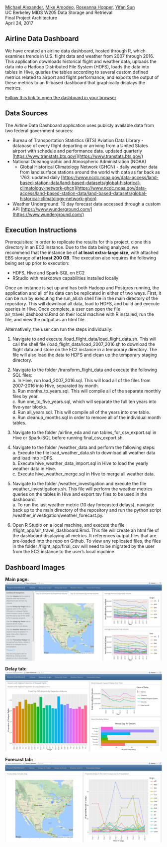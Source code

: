 [Michael Alexander](https://github.com/malexander92), [Mike Amodeo](https://github.com/mike-amodeo), [Roseanna Hopper](https://github.com/r-hopper), [Yifan Sun](https://github.com/ysun1020)  
UC Berkeley MIDS W205 Data Storage and Retrieval  
Final Project Architecture  
April 24, 2017  

## Airline Data Dashboard  
  
We have created an airline data dashboard, hosted through R, which examines trends in U.S. flight data and weather from 2007 through 2016. This application downloads historical flight and weather data, uploads the data into a Hadoop Distributed File System (HDFS), loads the data into tables in Hive, queries the tables according to several custom defined metrics related to airport and flight performance, and exports the output of these metrics to an R-based dashboard that graphically displays the metrics.  

[Follow this link to open the dashboard in your browser](https://r-hopper.github.io/W205-Final-Project/flight_app/Air_travel_dashboard.html)
  
## Data Sources  
  
The Airline Data Dashboard application uses publicly available data from two federal government sources:
* Bureau of Transportation Statistics (BTS) Aviation Data Library - database of every flight departing or arriving from a United States airport with schedule and performance data. updated quarterly [https://www.transtats.bts.gov/](https://www.transtats.bts.gov/)  
* National Oceanographic and Atmospheric Administration (NOAA)  
    * Global Historical Climatology Network (GHCN) - daily weather data from land surface stations around the world with data as far back as 1763. updated daily [https://www.ncdc.noaa.gov/data-access/land-based-station-data/land-based-datasets/global-historical-climatology-network-ghcn](https://www.ncdc.noaa.gov/data-access/land-based-station-data/land-based-datasets/global-historical-climatology-network-ghcn)  
* Weather Underground: 10 day forecast data accessed through a custom API [https://www.wunderground.com/](https://www.wunderground.com/)  

## Execution Instructions  
  
Prerequisites: In order to replicate the results for this project, clone this directory in an EC2 instance. Due to the data being analyzed, we recommend that the instance be of **at least extra-large size**, with attached EBS storage of **at least 200 GB**. The execution also requires the following being set up prior to execution:  
* HDFS, Hive and Spark-SQL on EC2 
* RStudio with markdown capabilities installed locally 
  
Once an instance is set up and has both Hadoop and Postgres running, the application and all of its data can be replicated in either of two ways. First, it can be run by executing the run_all.sh shell file in the main directory of the repository. This will download all data, load to HDFS, and build and execute queries in Hive. Once complete, a user can open the file air_travel_dashboard.Rmd on their local machine with R installed, run the file, and view the output as an html file.  

Alternatively, the user can run the steps individually:  
  
1. Navigate to and execute /load_flight_data/load_flight_data.sh. This will call the shell file /load_flight_data/load_2007_2016.sh to download the flight data and store on the EC2 instance in a temporary directory. The file will also load the data to HDFS and clean up the temporary staging directory.  
  
2. Navigate to the folder /transform_flight_data and execute the following SQL files:  
    a. In Hive, run load_2007_2016.sql. This will load all of the files from 2007-2016 into Hive, separated by month.  
    b. Run months_to_years.sql. This will compile all of the separate monthly files by year.  
    c. Run one_to_five_years.sql, which will separate the full ten years into five-year blocks.  
    d. Run all_years.sql. This will compile all of the years into one table.  
    e. Run cleanup_months.sql in order to remove all of the individual month tables.  
  
3. Navigate to the folder /airline_eda and run tables_for_csv_export.sql in Hive or Spark-SQL before running final_csv_export.sh.  
  
4. Navigate to the folder /weather_data and perform the following steps:  
    a. Execute the file load_weather_data.sh to download all weather data and load into HDFS.  
    b. Execute hive_weather_data_import.sql in Hive to load the yearly weather data in Hive.  
    c. Execute hive_weather_merge.sql in Hive to merge all weather data.  
  
5. Navigate to the folder /weather_investigation and execute the file weather_investigations.sh. This file will perform the weather metrics queries on the tables in Hive and export tsv files to be used in the dashboard.  
    a. To run the last weather metric (10 day forecasted delays), navigate back up to the main directory of the repository and run the python script /weather_investigation/weather_forecast.py.  
  
6. Open R Studio on a local machine, and execute the file /flight_app/air_travel_dashboard.Rmd. This file will create an html file of the dashboard displaying all metrics. It references output files that are pre-loaded into the repo on Github. To view any replicated files, the files in the folder /flight_app/final_csv will need to be migrated by the user from the EC2 instance to the user’s local machine.  
  
  
## Dashboard Images 
  
**Main page:**  
![Image of main page](https://github.com/r-hopper/W205-Final-Project/blob/master/flight_app/images/dashboard_main_page.png)
  
  
**Delay tab:** 
![Image of delay tab](https://github.com/r-hopper/W205-Final-Project/blob/master/flight_app/images/dashboard_delay_tab.png)
  
  
**Forecast tab:**
![Image of forecast tab](https://github.com/r-hopper/W205-Final-Project/blob/master/flight_app/images/dashboard_forecast_tab.png)
